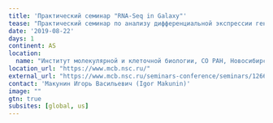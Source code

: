 ```yaml
---
title: 'Практический семинар "RNA-Seq in Galaxy"' 
tease: "Практический семинар по анализу дифференциальной экспрессии генов с использованием данных высокопроизводительного секвенирования."
date: '2019-08-22'
days: 1
continent: AS
location:
  name: "Институт молекулярной и клеточной биологии, СО РАН, Новосибирск, Россия"
location_url: "https://www.mcb.nsc.ru/"
external_url: "https://www.mcb.nsc.ru/seminars-conference/seminars/1266"
contact: 'Макунин Игорь Васильевич (Igor Makunin)'
image: ""
gtn: true
subsites: [global, us]
---
```


